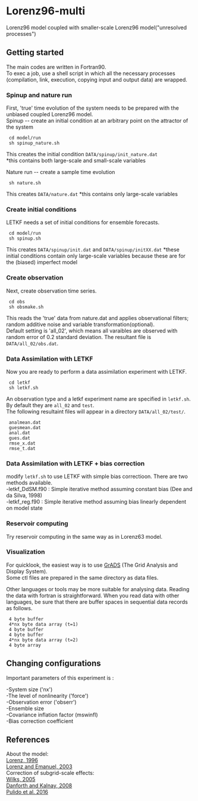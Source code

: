# Lorenz96-multi

Lorenz96 model coupled with smaller-scale Lorenz96 model("unresolved processes")

## Getting started
The main codes are written in Fortran90.  
To exec a job, use a shell script in which all the necessary processes (compilation, link, execution, copying input and output data) are wrapped.  

### Spinup and nature run
First, 'true' time evolution of the system needs to be prepared with the unbiased coupled Lorenz96 model.  
Spinup -- create an initial condition at an arbitrary point on the attractor of the system  

     cd model/run
     sh spinup_nature.sh

This creates the initial condition `DATA/spinup/init_nature.dat`  
 *this contains both large-scale and small-scale variables
 
Nature run -- create a sample time evolution  

     sh nature.sh

This creates `DATA/nature.dat`
*this contains only large-scale variables

### Create initial conditions
LETKF needs a set of initial conditions for ensemble forecasts.  

     cd model/run
     sh spinup.sh

This creates `DATA/spinup/init.dat` and `DATA/spinup/initXX.dat` 
*these initial conditions contain only large-scale variables because these are for the (biased) imperfect model 

### Create observation
Next, create observation time series.     

     cd obs
     sh obsmake.sh

This reads the 'true' data from nature.dat and applies observational filters; random additive noise and variable transformation(optional).  
Default setting is 'all_02', which means all varaibles are observed with random error of 0.2 standard deviation.
The resultant file is `DATA/all_02/obs.dat`. 

### Data Assimilation with LETKF
Now you are ready to perform a data assimilation experiment with LETKF.  

     cd letkf
     sh letkf.sh  

An observation type and a letkf experiment name are specified in `letkf.sh`. By default they are `all_02` and `test`.  
The following resultaint files will appear in a directory `DATA/all_02/test/`. 

     analmean.dat  
     guesmean.dat  
     anal.dat  
     gues.dat 
     rmse_x.dat  
     rmse_t.dat

### Data Assimilation with LETKF + bias correction
modify `letkf.sh` to use LETKF with simple bias correctioon. There are two methods available.  
-letkf_DdSM.f90 : Simple iterative method assuming constant bias (Dee and da Silva, 1998)   
-letkf_reg.f90 : Simple iterative method assuming bias linearly dependent on model state 

### Reservoir computing
Try reservoir computing in the same way as in Lorenz63 model.

### Visualization

For quicklook, the easiest way is to use [GrADS](http://cola.gmu.edu/grads/) (The Grid Analysis and Display System).   
Some ctl files are prepared in the same directory as data files.  

Other languages or tools may be more suitable for analysing data. Reading the data with fortran is straightforward. 
When you read data with other languages, be sure that there are buffer spaces in sequential data records as follows.   

     4 byte buffer 
     4*nx byte data array (t=1)
     4 byte buffer
     4 byte buffer 
     4*nx byte data array (t=2)
     4 byte array
     
## Changing configurations

Important parameters of this experiment is :

-System size ('nx')  
-The level of nonlinearity ('force')   
-Observation error ('obserr')  
-Ensemble size   
-Covariance inflation factor (mswinfl)  
-Bias correction coefficient  


## References
About the model:  
[Lorenz, 1996](http://eaps4.mit.edu/research/Lorenz/Predicability_a_Problem_2006.pdf)  
[Lorenz and Emanuel, 2003](https://journals.ametsoc.org/doi/full/10.1175/1520-0469%281998%29055%3C0399%3AOSFSWO%3E2.0.CO%3B2)  
Correction of subgrid-scale effects:  
[Wilks, 2005](https://doi.org/10.1256/qj.04.03)  
[Danforth and Kalnay, 2008](https://journals.ametsoc.org/doi/full/10.1175/2007JAS2419.1)  
[Pulido et al. 2016](https://rmets.onlinelibrary.wiley.com/doi/abs/10.1002/qj.2879)  
